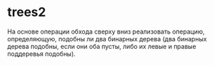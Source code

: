 # trees2
На основе операции обхода сверху вниз реализовать операцию, определяющую, подобны ли два бинарных дерева (два бинарных дерева подобны, если они оба пусты, либо их левые и правые поддеревья подобны).
